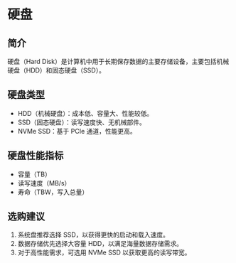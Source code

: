 # 硬盘

## 简介

硬盘（Hard Disk）是计算机中用于长期保存数据的主要存储设备，主要包括机械硬盘（HDD）和固态硬盘（SSD）。

## 硬盘类型

- HDD（机械硬盘）：成本低、容量大、性能较低。
- SSD（固态硬盘）：读写速度快、无机械部件。
- NVMe SSD：基于 PCIe 通道，性能更高。

## 硬盘性能指标

- 容量（TB）
- 读写速度（MB/s）
- 寿命（TBW，写入总量）

## 选购建议

1. 系统盘推荐选择 SSD，以获得更快的启动和载入速度。
2. 数据存储优先选择大容量 HDD，以满足海量数据存储需求。
3. 对于高性能需求，可选用 NVMe SSD 以获取更高的读写带宽。
